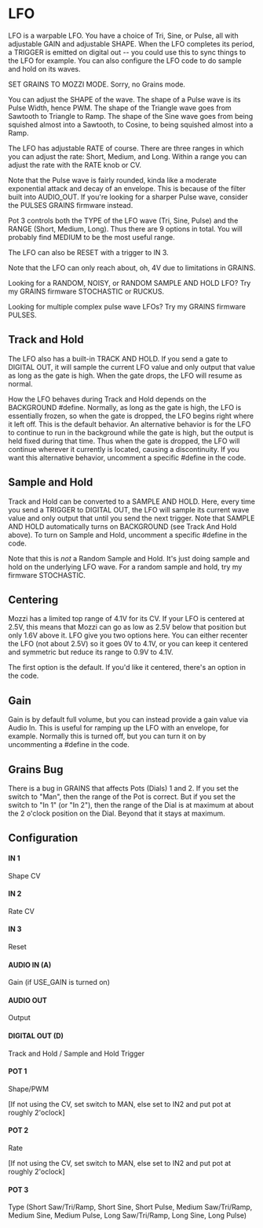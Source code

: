 # LFO

LFO is a warpable LFO.  You have a choice of Tri, Sine, or Pulse, all with adjustable GAIN and adjustable SHAPE. When the LFO completes its period, a TRIGGER is emitted on digital out -- you could use this to sync things to the LFO for example.  You can also configure the LFO code to do sample and hold on its waves.

SET GRAINS TO MOZZI MODE.  Sorry, no Grains mode.

You can adjust the SHAPE of the wave.  The shape of a Pulse wave is its Pulse Width, hence PWM.  The shape of the Triangle wave goes from Sawtooth to Triangle to Ramp. The shape of the Sine wave goes from being squished almost into a Sawtooth, to Cosine, to being squished almost into a Ramp.

The LFO has adjustable RATE of course.  There are three ranges in which you can adjust the rate: Short, Medium, and Long.  Within a range you can adjust the rate with the RATE knob or CV.

Note that the Pulse wave is fairly rounded, kinda like a moderate exponential attack and  decay of an envelope.  This is because of the filter built into AUDIO_OUT.  If you're  looking for a sharper Pulse wave, consider the PULSES GRAINS firmware instead.

Pot 3 controls both the TYPE of the LFO wave (Tri, Sine, Pulse) and the RANGE (Short, Medium, Long). Thus there are 9 options in total.  You will probably find MEDIUM to be the most useful range.

The LFO can also be RESET with a trigger to IN 3.

Note that the LFO can only reach about, oh, 4V due to limitations in GRAINS.

Looking for a RANDOM, NOISY, or RANDOM SAMPLE AND HOLD LFO?  Try my GRAINS firmware STOCHASTIC or RUCKUS.

Looking for multiple complex pulse wave LFOs?  Try my GRAINS firmware PULSES.



## Track and Hold

The LFO also has a built-in TRACK AND HOLD.  If you send a gate to DIGITAL OUT, it will sample the current LFO value and only output that value as long as the gate is high.  When the gate drops, the LFO will resume as normal.

How the LFO behaves during Track and Hold depends on the BACKGROUND #define.  Normally, as long as the gate is high, the LFO is essentially frozen, so when the gate is dropped, the LFO begins right where it left off.  This is the default behavior.  An alternative behavior is for the LFO to continue to run in the background while the gate is high, but the output is held fixed during that time.  Thus when the gate is dropped, the LFO will continue wherever it currently is located, causing a discontinuity.  If you want this alternative behavior, uncomment a specific #define in the code.



## Sample and Hold

Track and Hold can be converted to a SAMPLE AND HOLD.  Here, every time you send a TRIGGER to DIGITAL OUT, the LFO will sample its current wave value and only output that until you send the next trigger.  Note that SAMPLE AND HOLD automatically turns on BACKGROUND (see Track And Hold above).  To turn on Sample and Hold, uncomment a specific #define in the code.

Note that this is *not* a Random Sample and Hold.  It's just doing sample and hold on the underlying LFO wave.  For a random sample and hold, try my firmware STOCHASTIC.



## Centering

Mozzi has a limited top range of 4.1V for its CV.  If your LFO is centered at 2.5V, this 
means that Mozzi can go as low as 2.5V below that position but only 1.6V above it.  LFO
give you two options here.  You can either recenter the LFO (not about 2.5V) so it goes 
0V to 4.1V, or you can keep it centered and symmetric but reduce its range to 0.9V to 4.1V.

The first option is the default.  If you'd like it centered, there's an option in the code.


## Gain

Gain is by default full volume, but you can instead provide a gain value via Audio In. This is useful for ramping up the LFO with an envelope, for example. Normally this is turned off, but you can turn it on by uncommenting a #define in the code.



## Grains Bug

There is a bug in GRAINS that affects Pots (Dials) 1 and 2.  If you set the  switch to "Man", then the range of the Pot is correct.  But if you set the switch  to "In 1" (or "In 2"), then the range of the Dial is at maximum at about the 2 o'clock position on the Dial.  Beyond that it stays at maximum.



## Configuration

#### IN 1
Shape CV
#### IN 2
Rate CV
#### IN 3
Reset
#### AUDIO IN (A)
Gain (if USE_GAIN is turned on)
#### AUDIO OUT
Output
#### DIGITAL OUT (D) 
Track and Hold / Sample and Hold Trigger
#### POT 1
Shape/PWM

[If not using the CV, set switch to MAN, else set to IN2 and put pot at roughly 2'oclock]
#### POT 2
Rate

[If not using the CV, set switch to MAN, else set to IN2 and put pot at roughly 2'oclock]
#### POT 3
Type (Short Saw/Tri/Ramp, Short Sine, Short Pulse, Medium Saw/Tri/Ramp, Medium Sine, Medium Pulse, Long Saw/Tri/Ramp, Long Sine, Long Pulse)


